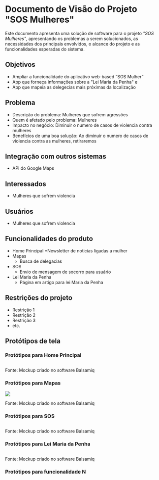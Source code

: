 # Documento de Visão do Projeto "SOS Mulheres"

Este documento apresenta uma solução de software para o projeto *"SOS Mulheres"*, 
apresentando os problemas a serem solucionados, as necessidades dos principais envolvidos, o alcance do projeto e as funcionalidades 
esperadas do sistema.

## Objetivos

* Ampliar a funcionalidade do aplicativo web-based “SOS Mulher” 
* App que forneça informações sobre a "Lei Maria da Penha" e 
* App que mapeia as delegecias mais próximas da localização 

## Problema

* Descrição do problema: Mulheres que sofrem agressões 
* Quem é afetado pelo problema: Mulheres
* Impacto no negócio: Diminuir o numero de casos de violencia contra mulheres
* Benefícios de uma boa solução: Ao diminuir o numero de casos de violencia contra as mulheres, retiraremos

## Integração com outros sistemas

* API do Google Maps
 
## Interessados

* Mulheres que sofrem violencia

## Usuários

* Mulheres que sofrem violencia 

## Funcionalidades do produto

* Home Principal
  *Newsletter de noticias ligadas a mulher
* Mapas
  * Busca de delegacias 
* SOS
  * Envio de mensagem de socorro para usuário
* Lei Maria da Penha
  * Página em artigo para lei Maria da Penha

## Restrições do projeto

* Restrição 1
* Restrição 2
* Restrição 3
* etc.

## Protótipos de tela

### Protótipos para Home Principal

![]()

Fonte: Mockup criado no software Balsamiq

### Protótipos para Mapas

![](p)

Fonte: Mockup criado no software Balsamiq

### Protótipos para SOS

![]()

Fonte: Mockup criado no software Balsamiq

### Protótipos para Lei Maria da Penha

![]()

Fonte: Mockup criado no software Balsamiq

### Protótipos para funcionalidade N
